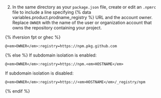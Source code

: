 2. In the same directory as your `package.json` file, create or edit an `.npmrc` file to include a line specifying {% data variables.product.prodname_registry %} URL and the account owner. Replace `OWNER` with the name of the user or organization account that owns the repository containing your project.

{% ifversion fpt or ghec %}
  ```shell
  @<em>OWNER</em>:registry=https://npm.pkg.github.com
  ```
{% else %}
  If subdomain isolation is enabled:
  ```shell
  @<em>OWNER</em>:registry=https://npm.<em>HOSTNAME</em>
  ```
  If subdomain isolation is disabled:
  ```shell
  @<em>OWNER</em>:registry=https://<em>HOSTNAME</em>/_registry/npm
  ```
{% endif %}
